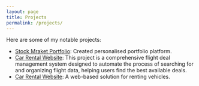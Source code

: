 ```yaml
---
layout: page
title: Projects
permalink: /projects/
---
```

Here are some of my notable projects:
- [Stock Mraket Portfolio](https://github.com/pc3457/Stock-Market): Created personalised portfolio platform.
- [Car Rental Website](https://github.com/pc3457/Flight-Deals-Tracker): This project is a comprehensive flight deal management system designed to automate the process of searching for and organizing flight data, helping users find the best available deals.
- [Car Rental Website](https://github.com/pc3457/car-rental): A web-based solution for renting vehicles.